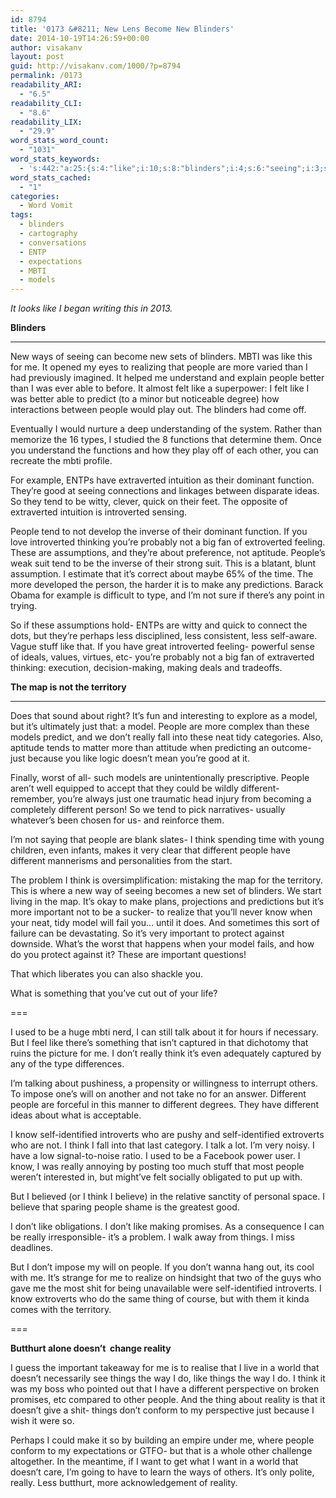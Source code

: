 ```yaml
---
id: 8794
title: '0173 &#8211; New Lens Become New Blinders'
date: 2014-10-19T14:26:59+00:00
author: visakanv
layout: post
guid: http://visakanv.com/1000/?p=8794
permalink: /0173
readability_ARI:
  - "6.5"
readability_CLI:
  - "8.6"
readability_LIX:
  - "29.9"
word_stats_word_count:
  - "1031"
word_stats_keywords:
  - 's:442:"a:25:{s:4:"like";i:10;s:8:"blinders";i:4;s:6:"seeing";i:3;s:4:"mbti";i:3;s:6:"people";i:14;s:4:"felt";i:3;s:11:"extraverted";i:3;s:4:"good";i:3;s:4:"tend";i:4;s:11:"introverted";i:3;s:4:"make";i:3;s:4:"self";i:4;s:6:"making";i:3;s:9:"territory";i:3;s:5:"model";i:4;s:4:"just";i:4;s:6:"really";i:5;s:9:"different";i:8;s:5:"think";i:6;s:9:"important";i:4;s:4:"know";i:4;s:10:"identified";i:3;s:6:"things";i:4;s:7:"reality";i:3;s:5:"doesn";i:3;}";'
word_stats_cached:
  - "1"
categories:
  - Word Vomit
tags:
  - blinders
  - cartography
  - conversations
  - ENTP
  - expectations
  - MBTI
  - models
---
```

_It looks like I began writing this in 2013._

**Blinders**
  
****
  
New ways of seeing can become new sets of blinders. MBTI was like this for me. It opened my eyes to realizing that people are more varied than I had previously imagined. It helped me understand and explain people better than I was ever able to before. It almost felt like a superpower: I felt like I was better able to predict (to a minor but noticeable degree) how interactions between people would play out. The blinders had come off.

Eventually I would nurture a deep understanding of the system. Rather than memorize the 16 types, I studied the 8 functions that determine them. Once you understand the functions and how they play off of each other, you can recreate the mbti profile.

For example, ENTPs have extraverted intuition as their dominant function. They&#8217;re good at seeing connections and linkages between disparate ideas. So they tend to be witty, clever, quick on their feet. The opposite of extraverted intuition is introverted sensing.

People tend to not develop the inverse of their dominant function. If you love introverted thinking you&#8217;re probably not a big fan of extroverted feeling. These are assumptions, and they&#8217;re about preference, not aptitude. People&#8217;s weak suit tend to be the inverse of their strong suit. This is a blatant, blunt assumption. I estimate that it&#8217;s correct about maybe 65% of the time. The more developed the person, the harder it is to make any predictions. Barack Obama for example is difficult to type, and I&#8217;m not sure if there&#8217;s any point in trying.

So if these assumptions hold- ENTPs are witty and quick to connect the dots, but they&#8217;re perhaps less disciplined, less consistent, less self-aware. Vague stuff like that. If you have great introverted feeling- powerful sense of ideals, values, virtues, etc- you&#8217;re probably not a big fan of extraverted thinking: execution, decision-making, making deals and tradeoffs.

**The map is not the territory**
  
****
  
Does that sound about right? It&#8217;s fun and interesting to explore as a model, but it&#8217;s ultimately just that: a model. People are more complex than these models predict, and we don&#8217;t really fall into these neat tidy categories. Also, aptitude tends to matter more than attitude when predicting an outcome- just because you like logic doesn&#8217;t mean you&#8217;re good at it.

Finally, worst of all- such models are unintentionally prescriptive. People aren&#8217;t well equipped to accept that they could be wildly different- remember, you&#8217;re always just one traumatic head injury from becoming a completely different person! So we tend to pick narratives- usually whatever&#8217;s been chosen for us- and reinforce them.

I&#8217;m not saying that people are blank slates- I think spending time with young children, even infants, makes it very clear that different people have different mannerisms and personalities from the start.

The problem I think is oversimplification: mistaking the map for the territory. This is where a new way of seeing becomes a new set of blinders. We start living in the map. It&#8217;s okay to make plans, projections and predictions but it&#8217;s more important not to be a sucker- to realize that you&#8217;ll never know when your neat, tidy model will fail you&#8230; until it does. And sometimes this sort of failure can be devastating. So it’s very important to protect against downside. What’s the worst that happens when your model fails, and how do you protect against it? These are important questions!

That which liberates you can also shackle you.

What is something that you&#8217;ve cut out of your life?

===

I used to be a huge mbti nerd, I can still talk about it for hours if necessary. But I feel like there&#8217;s something that isn&#8217;t captured in that dichotomy that ruins the picture for me. I don&#8217;t really think it&#8217;s even adequately captured by any of the type differences.

I&#8217;m talking about pushiness, a propensity or willingness to interrupt others. To impose one&#8217;s will on another and not take no for an answer. Different people are forceful in this manner to different degrees. They have different ideas about what is acceptable.

I know self-identified introverts who are pushy and self-identified extroverts who are not. I think I fall into that last category. I talk a lot. I&#8217;m very noisy. I have a low signal-to-noise ratio. I used to be a Facebook power user. I know, I was really annoying by posting too much stuff that most people weren&#8217;t interested in, but might&#8217;ve felt socially obligated to put up with.

But I believed (or I think I believe) in the relative sanctity of personal space. I believe that sparing people shame is the greatest good.

I don&#8217;t like obligations. I don&#8217;t like making promises. As a consequence I can be really irresponsible- it&#8217;s a problem. I walk away from things. I miss deadlines.

But I don&#8217;t impose my will on people. If you don&#8217;t wanna hang out, its cool with me. It&#8217;s strange for me to realize on hindsight that two of the guys who gave me the most shit for being unavailable were self-identified introverts. I know extroverts who do the same thing of course, but with them it kinda comes with the territory.

===

**Butthurt alone doesn&#8217;t  change reality**

I guess the important takeaway for me is to realise that I live in a world that doesn’t necessarily see things the way I do, like things the way I do. I think it was my boss who pointed out that I have a different perspective on broken promises, etc compared to other people. And the thing about reality is that it doesn’t give a shit- things don’t conform to my perspective just because I wish it were so.

Perhaps I could make it so by building an empire under me, where people conform to my expectations or GTFO- but that is a whole other challenge altogether. In the meantime, if I want to get what I want in a world that doesn’t care, I’m going to have to learn the ways of others. It’s only polite, really. Less butthurt, more acknowledgement of reality.